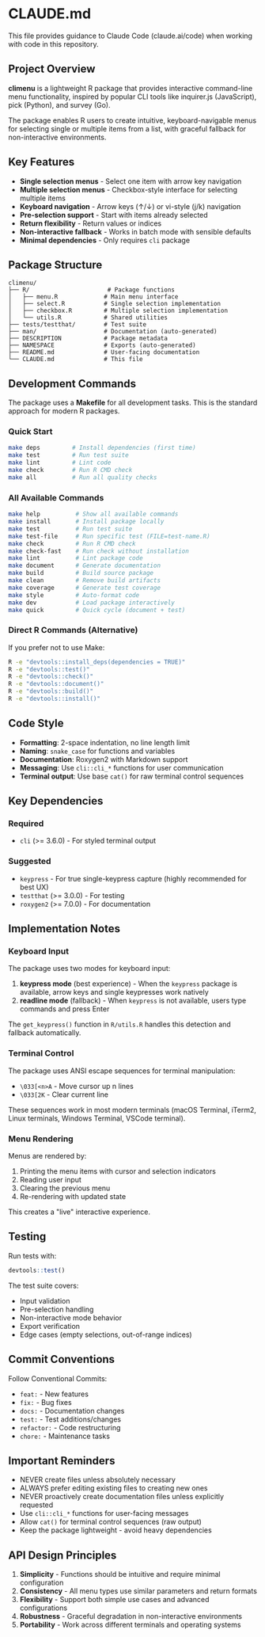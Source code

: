 # CLAUDE.md

This file provides guidance to Claude Code (claude.ai/code) when working with code in this repository.

## Project Overview

**climenu** is a lightweight R package that provides interactive command-line menu functionality, inspired by popular CLI tools like inquirer.js (JavaScript), pick (Python), and survey (Go).

The package enables R users to create intuitive, keyboard-navigable menus for selecting single or multiple items from a list, with graceful fallback for non-interactive environments.

## Key Features

- **Single selection menus** - Select one item with arrow key navigation
- **Multiple selection menus** - Checkbox-style interface for selecting multiple items
- **Keyboard navigation** - Arrow keys (↑/↓) or vi-style (j/k) navigation
- **Pre-selection support** - Start with items already selected
- **Return flexibility** - Return values or indices
- **Non-interactive fallback** - Works in batch mode with sensible defaults
- **Minimal dependencies** - Only requires `cli` package

## Package Structure

```
climenu/
├── R/                      # Package functions
│   ├── menu.R             # Main menu interface
│   ├── select.R           # Single selection implementation
│   ├── checkbox.R         # Multiple selection implementation
│   └── utils.R            # Shared utilities
├── tests/testthat/        # Test suite
├── man/                   # Documentation (auto-generated)
├── DESCRIPTION            # Package metadata
├── NAMESPACE              # Exports (auto-generated)
├── README.md              # User-facing documentation
└── CLAUDE.md              # This file
```

## Development Commands

The package uses a **Makefile** for all development tasks. This is the standard approach for modern R packages.

### Quick Start

```bash
make deps         # Install dependencies (first time)
make test         # Run test suite
make lint         # Lint code
make check        # Run R CMD check
make all          # Run all quality checks
```

### All Available Commands

```bash
make help          # Show all available commands
make install       # Install package locally
make test          # Run test suite
make test-file     # Run specific test (FILE=test-name.R)
make check         # Run R CMD check
make check-fast    # Run check without installation
make lint          # Lint package code
make document      # Generate documentation
make build         # Build source package
make clean         # Remove build artifacts
make coverage      # Generate test coverage
make style         # Auto-format code
make dev           # Load package interactively
make quick         # Quick cycle (document + test)
```

### Direct R Commands (Alternative)

If you prefer not to use Make:

```bash
R -e "devtools::install_deps(dependencies = TRUE)"
R -e "devtools::test()"
R -e "devtools::check()"
R -e "devtools::document()"
R -e "devtools::build()"
R -e "devtools::install()"
```

## Code Style

- **Formatting**: 2-space indentation, no line length limit
- **Naming**: `snake_case` for functions and variables
- **Documentation**: Roxygen2 with Markdown support
- **Messaging**: Use `cli::cli_*` functions for user communication
- **Terminal output**: Use base `cat()` for raw terminal control sequences

## Key Dependencies

### Required
- `cli` (>= 3.6.0) - For styled terminal output

### Suggested
- `keypress` - For true single-keypress capture (highly recommended for best UX)
- `testthat` (>= 3.0.0) - For testing
- `roxygen2` (>= 7.0.0) - For documentation

## Implementation Notes

### Keyboard Input

The package uses two modes for keyboard input:

1. **keypress mode** (best experience) - When the `keypress` package is available, arrow keys and single keypresses work natively
2. **readline mode** (fallback) - When `keypress` is not available, users type commands and press Enter

The `get_keypress()` function in `R/utils.R` handles this detection and fallback automatically.

### Terminal Control

The package uses ANSI escape sequences for terminal manipulation:
- `\033[<n>A` - Move cursor up n lines
- `\033[2K` - Clear current line

These sequences work in most modern terminals (macOS Terminal, iTerm2, Linux terminals, Windows Terminal, VSCode terminal).

### Menu Rendering

Menus are rendered by:
1. Printing the menu items with cursor and selection indicators
2. Reading user input
3. Clearing the previous menu
4. Re-rendering with updated state

This creates a "live" interactive experience.

## Testing

Run tests with:
```r
devtools::test()
```

The test suite covers:
- Input validation
- Pre-selection handling
- Non-interactive mode behavior
- Export verification
- Edge cases (empty selections, out-of-range indices)

## Commit Conventions

Follow Conventional Commits:
- `feat:` - New features
- `fix:` - Bug fixes
- `docs:` - Documentation changes
- `test:` - Test additions/changes
- `refactor:` - Code restructuring
- `chore:` - Maintenance tasks

## Important Reminders

- NEVER create files unless absolutely necessary
- ALWAYS prefer editing existing files to creating new ones
- NEVER proactively create documentation files unless explicitly requested
- Use `cli::cli_*` functions for user-facing messages
- Allow `cat()` for terminal control sequences (raw output)
- Keep the package lightweight - avoid heavy dependencies

## API Design Principles

1. **Simplicity** - Functions should be intuitive and require minimal configuration
2. **Consistency** - All menu types use similar parameters and return formats
3. **Flexibility** - Support both simple use cases and advanced configurations
4. **Robustness** - Graceful degradation in non-interactive environments
5. **Portability** - Work across different terminals and operating systems
